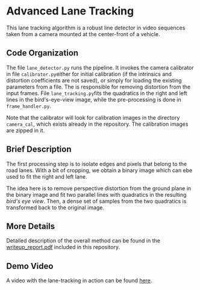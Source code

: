 # Advanced Lane Tracking

This lane tracking algorithm is a robust line detector in video sequences taken from a camera mounted at the center-front of a vehicle.

## Code Organization
The file `lane_detector.py` runs the pipeline. It invokes the camera calibrator in file `calibrator.py`either for initial calibration (if the intrinsics and distortion coefficients are not saved), or simply for loading the existing parameters from a file. The is responsible for removing distortion from the input frames. File `lane_tracking.py`fits the quadratics in the right and left lines in the bird's-eye-view image, while the pre-processing is done in `frame_handler.py`.

Note that the calibrator will look for calibration images in the directory `camera_cal`, which exists already in the repository. The calibration images are zipped in it.

## Brief Description
The first processing step is to isolate edges and pixels that belong to the road lanes. With a bit of cropping, we obtain a binary image which can ebe used to fit the right and left lane.

The idea here is to remove perspective distortion from the ground plane in the binary image and fit two parallel lines with quadratics in the resulting _bird's eye view_. Then, a dense set of samples from the two quadratics is transformed back to the original image. 

## More Details
Detailed description of the overall method can be found in the [writeup_report.pdf](https://github.com/terzakig/SelfDrivingCar1-LaneTracking/blob/master/writeup_report.pdf) included in this repository.

## Demo Video
A video with the lane-tracking in action can be found [here](https://youtu.be/zzDMb7RPT0o). 
